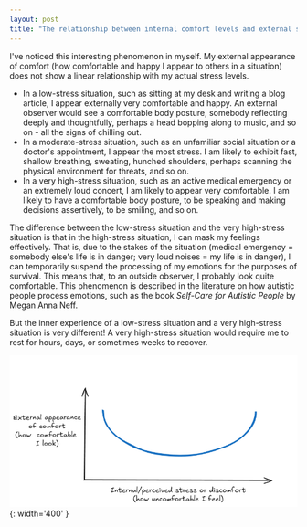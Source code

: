 ```yaml
---
layout: post
title: "The relationship between internal comfort levels and external signs of stress (or, masking to survive)"
---
```


I've noticed this interesting phenomenon in myself. My external appearance of comfort (how comfortable and happy I appear to others in a situation) does not show a linear relationship with my actual stress levels.
- In a low-stress situation, such as sitting at my desk and writing a blog article, I appear externally very comfortable and happy. An external observer would see a comfortable body posture, somebody reflecting deeply and thoughtfully, perhaps a head bopping along to music, and so on - all the signs of chilling out.
- In a moderate-stress situation, such as an unfamiliar social situation or a doctor's appointment, I appear the most stress. I am likely to exhibit fast, shallow breathing, sweating, hunched shoulders, perhaps scanning the physical environment for threats, and so on.
- In a very high-stress situation, such as an active medical emergency or an extremely loud concert, I am likely to appear very comfortable. I am likely to have a comfortable body posture, to be speaking and making decisions assertively, to be smiling, and so on.

The difference between the low-stress situation and the very high-stress situation is that in the high-stress situation, I can mask my feelings effectively. That is, due to the stakes of the situation (medical emergency = somebody else's life is in danger; very loud noises = my life is in danger), I can temporarily suspend the processing of my emotions for the purposes of survival. This means that, to an outside observer, I probably look quite comfortable. This phenomenon is described in the literature on how autistic people process emotions, such as the book *Self-Care for Autistic People* by Megan Anna Neff.

But the inner experience of a low-stress situation and a very high-stress situation is very different! A very high-stress situation would require me to rest for hours, days, or sometimes weeks to recover.

![Graph showing a u-shaped relationship between stress and how comfortable I look](/assets/images/u-curve-stress.png){: width='400' }
